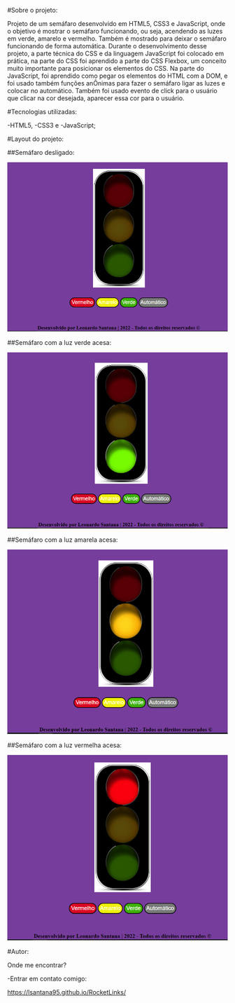 #Sobre o projeto:

Projeto de um semáfaro desenvolvido em HTML5, CSS3 e JavaScript, onde o objetivo é mostrar o semáfaro funcionando, ou seja, acendendo as luzes em verde, amarelo e vermelho. Também é mostrado para deixar o semáfaro funcionando de forma automática. Durante o desenvolvimento desse projeto, a parte técnica do CSS e da linguagem JavaScript foi colocado em prática, na parte do CSS foi aprendido a parte do CSS Flexbox, um conceito muito importante para posicionar os elementos do CSS. Na parte do JavaScript, foi aprendido como pegar os elementos do HTML com a DOM, e foi usado também funções anÔnimas para fazer o semáfaro ligar as luzes e colocar no automático. Também foi usado evento de click para o usuário que clicar na cor desejada, aparecer essa cor para o usuário.

#Tecnologias utilizadas:

-HTML5,
-CSS3 e 
-JavaScript;

#Layout do projeto:

##Semáfaro desligado:

<img src="./projeto_images/Semafaro_desligado.png">

##Semáfaro com a luz verde acesa:

<img src="./projeto_images/Semafaro_luz_verde.png">

##Semáfaro com a luz amarela acesa:

<img src="./projeto_images/Semafaro_luz_amarela.png">

##Semáfaro com a luz vermelha acesa:

<img src="./projeto_images/Semafarot_luz_vermelha.png">

#Autor:

Onde me encontrar?

-Entrar em contato comigo:

https://lsantana95.github.io/RocketLinks/ 